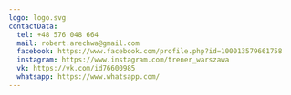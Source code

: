 ```yaml
---
logo: logo.svg
contactData:
  tel: +48 576 048 664
  mail: robert.arechwa@gmail.com
  facebook: https://www.facebook.com/profile.php?id=100013579661758
  instagram: https://www.instagram.com/trener_warszawa
  vk: https://vk.com/id76600985
  whatsapp: https://www.whatsapp.com/
---
```

